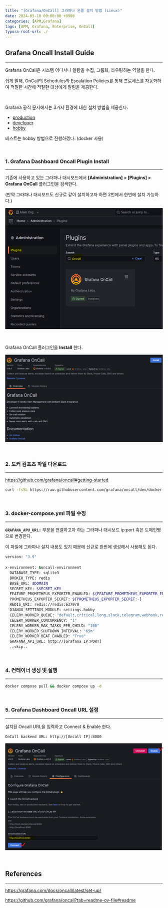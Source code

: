 ```yaml
---
title: "[Grafana/OnCall] 그라파나 온콜 설치 방법 (Linux)"
date: 2024-05-10 09:00:00 +0900
categories: [APM,Grafana]
tags: [APM, Grafana, Enterprise, OnCall]
typora-root-url: ./
---
```


## **Grafana Oncall Install Guide**

---

Grafana OnCall은 시스템 어디서나 알람을 수집, 그룹화, 라우팅하는 역할을 한다.

쉽게 말해, OnCall의 Schedules와 Escalation Policies를 통해 프로세스를 자동화하여 적절한 시간에 적절한 대상에게 알림을 제공한다.

<br/>

Grafana 공식 문서에서는 3가지 환경에 대한 설치 방법을 제공한다.

- [production](https://grafana.com/docs/oncall/latest/open-source/#production-environment)
- [developer](https://github.com/grafana/oncall/blob/dev/dev/README.md)
- [hobby](https://grafana.com/docs/oncall/latest/set-up/)

테스트는 hobby 방법으로 진행하겠다. (docker 사용)



<br/>

### **1. Grafana Dashboard Oncall Plugin Install**

---

기존에 사용하고 있는 그라파나 대시보드에서 **[Administration] > [Plugins] > Grafana OnCall** 플러그인을 검색한다.

(만약 그라파나 대시보드도 신규로 같이 설치하고자 하면 2번에서 한번에 설치 가능하다.)

![image-20240711102031407](/../assets/img/posts/2024-05-10-Grafana-Oncall-Install/image-20240711102031407.png)

<br/>

Grafana OnCall 플러그인을 **Install** 한다.

![image-20240711102309884](/../assets/img/posts/2024-05-10-Grafana-Oncall-Install/image-20240711102309884.png)

<br/>

### **2. 도커 컴포즈 파일 다운로드**

---

<https://github.com/grafana/oncall#getting-started>

```bash
curl -fsSL https://raw.githubusercontent.com/grafana/oncall/dev/docker-compose.yml -o docker-compose.yml
```

<br/>

### **3. docker-compose.yml 파일 수정**

---

**`GRAFANA_APU_URL:`** 부분을 연결하고자 하는 그라파나 대시보드 ip:port 혹은 도메인명으로 변경한다.

이 파일에 그라파나 설치 내용도 있기 때문에 신규로 한번에 생성해서 사용해도 된다.

```bash
version: "3.9"

x-environment: &oncall-environment
  DATABASE_TYPE: sqlite3
  BROKER_TYPE: redis
  BASE_URL: $DOMAIN
  SECRET_KEY: $SECRET_KEY
  FEATURE_PROMETHEUS_EXPORTER_ENABLED: ${FEATURE_PROMETHEUS_EXPORTER_ENABLED:-false}
  PROMETHEUS_EXPORTER_SECRET: ${PROMETHEUS_EXPORTER_SECRET:-}
  REDIS_URI: redis://redis:6379/0
  DJANGO_SETTINGS_MODULE: settings.hobby
  CELERY_WORKER_QUEUE: "default,critical,long,slack,telegram,webhook,retry,celery,grafana"
  CELERY_WORKER_CONCURRENCY: "1"
  CELERY_WORKER_MAX_TASKS_PER_CHILD: "100"
  CELERY_WORKER_SHUTDOWN_INTERVAL: "65m"
  CELERY_WORKER_BEAT_ENABLED: "True"
  GRAFANA_API_URL: http://[Grafana IP:PORT]
  ..skip..
```

<br/>

### **4. 컨테이너 생성 및 실행**

---

```bash
docker compose pull && docker compose up -d
```



<br/>

### **5. Grafana Dashboard Oncall URL 설정**

---

설치된 Oncall URL을 입력하고 Connect & Enable 한다.

```bash
OnCall backend URL: http://[Oncall IP]:8080
```

![image-20240711103748457](/../assets/img/posts/2024-05-10-Grafana-Oncall-Install/image-20240711103748457.png)

<br/>

## **References**

---

<https://grafana.com/docs/oncall/latest/set-up/>

<https://github.com/grafana/oncall?tab=readme-ov-file#readme>

<br/>
